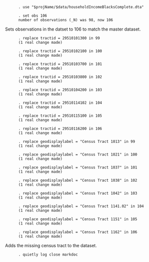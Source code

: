           . use "$projName/$data/householdIncomeBlacksComplete.dta"

          . set obs 106
          number of observations (_N) was 98, now 106

Sets observations in the datset to 106 to match the master dataset.

          . replace tractid = 29510101300 in 99
          (1 real change made)

          . replace tractid = 29510102100 in 100
          (1 real change made)

          . replace tractid = 29510103700 in 101
          (1 real change made)

          . replace tractid = 29510103800 in 102
          (1 real change made)

          . replace tractid = 29510104200 in 103
          (1 real change made)

          . replace tractid = 29510114102 in 104
          (1 real change made)

          . replace tractid = 29510115100 in 105
          (1 real change made)

          . replace tractid = 29510116200 in 106
          (1 real change made)

          . replace geodisplaylabel = "Census Tract 1013" in 99
          (1 real change made)

          . replace geodisplaylabel = "Census Tract 1021" in 100
          (1 real change made)

          . replace geodisplaylabel = "Census Tract 1037" in 101
          (1 real change made)

          . replace geodisplaylabel = "Census Tract 1038" in 102
          (1 real change made)

          . replace geodisplaylabel = "Census Tract 1042" in 103
          (1 real change made)

          . replace geodisplaylabel = "Census Tract 1141.02" in 104
          (1 real change made)

          . replace geodisplaylabel = "Census Tract 1151" in 105
          (1 real change made)

          . replace geodisplaylabel = "Census Tract 1162" in 106
          (1 real change made)

Adds the missing census tract to the dataset.

          . quietly log close markdoc
